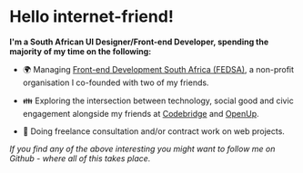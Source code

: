 # Hello internet-friend!
   
**I'm a South African UI Designer/Front-end Developer, spending the majority of my time on the following:**

- 🌍 Managing [Front-end Development South Africa (FEDSA)](https://www.meetup.com/ctfeds), a non-profit organisation I co-founded with two of my friends.
    
- 👪 Exploring the intersection between technology, social good and civic engagement alongside my friends at [Codebridge](https://www.meetup.com/Codebridge/) and [OpenUp](https://openup.org.za/).

- 🦄 Doing freelance consultation and/or contract work on web projects.

_If you find any of the above interesting you might want to follow me on Github - where all of this takes place._
